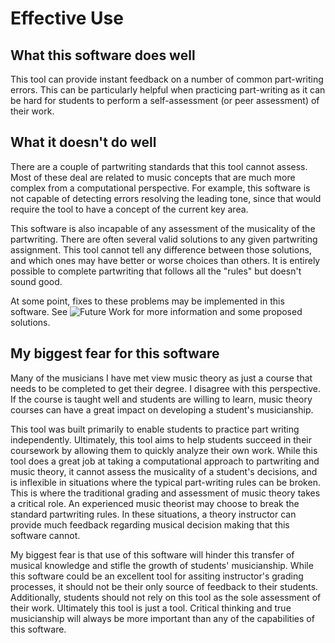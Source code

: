 # Effective Use

## What this software does well
This tool can provide instant feedback on a number of common part-writing errors. This can be particularly helpful when practicing part-writing as it can be hard for students to perform a self-assessment (or peer assessment) of their work.

## What it doesn't do well
There are a couple of partwriting standards that this tool cannot assess. Most of these deal are related to music concepts that are much more complex from a computational perspective. For example, this software is not capable of detecting errors resolving the leading tone, since that would require the tool to have a concept of the current key area.

This software is also incapable of any assessment of the musicality of the partwriting. There are often several valid solutions to any given partwriting assignment. This tool cannot tell any difference between those solutions, and which ones may have better or worse choices than others. It is entirely possible to complete partwriting that follows all the "rules" but doesn't sound good.

At some point, fixes to these problems may be implemented in this software. See ![Future Work](#FutureWork) for more information and some proposed solutions.

## My biggest fear for this software
Many of the musicians I have met view music theory as just a course that needs to be completed to get their degree. I disagree with this perspective. If the course is taught well and students are willing to learn, music theory courses can have a great impact on developing a student's musicianship.

This tool was built primarily to enable students to practice part writing independently. Ultimately, this tool aims to help students succeed in their coursework by allowing them to quickly analyze their own work. While this tool does a great job at taking a computational approach to partwriting and music theory, it cannot assess the musicality of a student's decisions, and is inflexible in situations where the typical part-writing rules can be broken. This is where the traditional grading and assessment of music theory takes a critical role. An experienced music theorist may choose to break the standard partwriting rules. In these situations, a theory instructor can provide much feedback regarding musical decision making that this software cannot.

My biggest fear is that use of this software will hinder this transfer of musical knowledge and stifle the growth of students' musicianship. While this software could be an excellent tool for assiting instructor's grading processes, it should not be their only source of feedback to their students. Additionally, students should not rely on this tool as the sole assessment of their work. Ultimately this tool is just a tool. Critical thinking and true musicianship will always be more important than any of the capabilities of this software.
